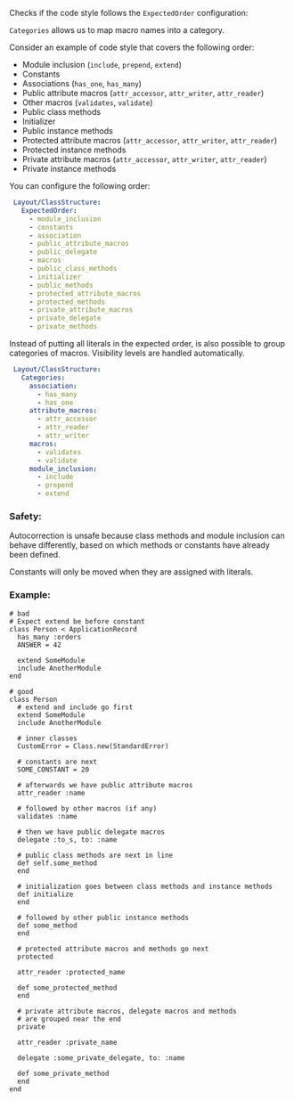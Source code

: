 Checks if the code style follows the `ExpectedOrder` configuration:

`Categories` allows us to map macro names into a category.

Consider an example of code style that covers the following order:

* Module inclusion (`include`, `prepend`, `extend`)
* Constants
* Associations (`has_one`, `has_many`)
* Public attribute macros (`attr_accessor`, `attr_writer`, `attr_reader`)
* Other macros (`validates`, `validate`)
* Public class methods
* Initializer
* Public instance methods
* Protected attribute macros (`attr_accessor`, `attr_writer`, `attr_reader`)
* Protected instance methods
* Private attribute macros (`attr_accessor`, `attr_writer`, `attr_reader`)
* Private instance methods

You can configure the following order:

```yaml
 Layout/ClassStructure:
   ExpectedOrder:
     - module_inclusion
     - constants
     - association
     - public_attribute_macros
     - public_delegate
     - macros
     - public_class_methods
     - initializer
     - public_methods
     - protected_attribute_macros
     - protected_methods
     - private_attribute_macros
     - private_delegate
     - private_methods
```

Instead of putting all literals in the expected order, is also
possible to group categories of macros. Visibility levels are handled
automatically.

```yaml
 Layout/ClassStructure:
   Categories:
     association:
       - has_many
       - has_one
     attribute_macros:
       - attr_accessor
       - attr_reader
       - attr_writer
     macros:
       - validates
       - validate
     module_inclusion:
       - include
       - prepend
       - extend
```

### Safety:

Autocorrection is unsafe because class methods and module inclusion
can behave differently, based on which methods or constants have
already been defined.

Constants will only be moved when they are assigned with literals.

### Example:
    # bad
    # Expect extend be before constant
    class Person < ApplicationRecord
      has_many :orders
      ANSWER = 42

      extend SomeModule
      include AnotherModule
    end

    # good
    class Person
      # extend and include go first
      extend SomeModule
      include AnotherModule

      # inner classes
      CustomError = Class.new(StandardError)

      # constants are next
      SOME_CONSTANT = 20

      # afterwards we have public attribute macros
      attr_reader :name

      # followed by other macros (if any)
      validates :name

      # then we have public delegate macros
      delegate :to_s, to: :name

      # public class methods are next in line
      def self.some_method
      end

      # initialization goes between class methods and instance methods
      def initialize
      end

      # followed by other public instance methods
      def some_method
      end

      # protected attribute macros and methods go next
      protected

      attr_reader :protected_name

      def some_protected_method
      end

      # private attribute macros, delegate macros and methods
      # are grouped near the end
      private

      attr_reader :private_name

      delegate :some_private_delegate, to: :name

      def some_private_method
      end
    end
